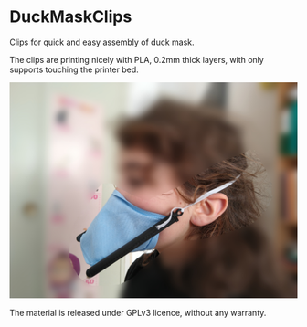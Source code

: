 # DuckMaskClips
Clips for quick and easy assembly of duck mask.

The clips are printing nicely with PLA, 0.2mm thick layers, with only supports touching the printer bed.

![DuckMaskClips Picture](https://github.com/bflo/DuckMaskClips/blob/master/DuckMaskClipsPicture.jpg)

The material is released under GPLv3 licence, without any warranty.
